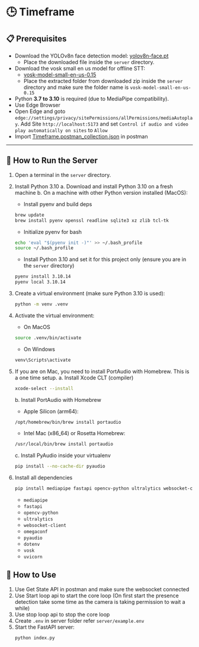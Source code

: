 # 🕒 Timeframe

## 📋 Prerequisites

- Download the YOLOv8n face detection model:
  [yolov8n-face.pt](https://github.com/akanametov/yolo-face/releases/download/v0.0.0/yolov8n-face.pt)
  - Place the downloaded file inside the `server` directory.
- Download the vosk small en us model for offline STT:
  - [vosk-model-small-en-us-0.15](https://alphacephei.com/vosk/models/vosk-model-small-en-us-0.15.zip)
  - Place the extracted folder from downloaded zip inside the `server` directory and make sure the folder name is `vosk-model-small-en-us-0.15`
- Python **3.7 to 3.10** is required (due to MediaPipe compatibility).
- Use Edge Browser
- Open Edge and goto `edge://settings/privacy/sitePermissions/allPermissions/mediaAutoplay`. Add Site `http://localhost:5173` and set `Control if audio and video play automatically on sites` to `Allow`
- Import [Timeframe.postman_collection.json](https://github.com/neil-dr/TimeFrame/blob/main/Timeframe.postman_collection.json) in postman

---

## 🚀 How to Run the Server

1. Open a terminal in the `server` directory.

2. Install Python 3.10
   a. Download and install Python 3.10 on a fresh machine
   b. On a machine with other Python version installed (MacOS):

   - Install pyenv and build deps

   ```bash
   brew update
   brew install pyenv openssl readline sqlite3 xz zlib tcl-tk
   ```

   - Initialize pyenv for bash

   ```bash
   echo 'eval "$(pyenv init -)"' >> ~/.bash_profile
   source ~/.bash_profile
   ```

   - Install Python 3.10 and set it for this project only (ensure you are in the `server` directory)

   ```bash
   pyenv install 3.10.14
   pyenv local 3.10.14
   ```

3. Create a virtual environment (make sure Python 3.10 is used):
   ```bash
   python -m venv .venv
   ```
4. Activate the virtual environment:

   - On MacOS

   ```bash
   source .venv/bin/activate
   ```

   - On Windows

   ```bash
   venv\Scripts\activate
   ```

5. If you are on Mac, you need to install PortAudio with Homebrew. This is a one time setup.
   a. Install Xcode CLT (compiler)

   ```bash
   xcode-select --install
   ```

   b. Install PortAudio with Homebrew

   - Apple Silicon (arm64):

   ```bash
   /opt/homebrew/bin/brew install portaudio
   ```

   - Intel Mac (x86_64) or Rosetta Homebrew:

   ```bash
   /usr/local/bin/brew install portaudio
   ```

   c. Install PyAudio inside your virtualenv

   ```bash
   pip install --no-cache-dir pyaudio
   ```

6. Install all dependencies

   ```bash
   pip install mediapipe fastapi opencv-python ultralytics websocket-client omegaconf pyaudio python-dotenv vosk uvicorn
   ```

   - `mediapipe`
   - `fastapi`
   - `opencv-python`
   - `ultralytics`
   - `websocket-client`
   - `omegaconf`
   - `pyaudio`
   - `dotenv`
   - `vosk`
   - `uvicorn`

## 🚀 How to Use

1. Use Get State API in postman and make sure the websocket connected
2. Use Start loop api to start the core loop (On first start the presence detection take some time as the camera is taking permission to wait a while)
3. Use stop loop api to stop the core loop
4. Create `.env` in server folder refer `server/example.env`
5. Start the FastAPI server:
   ```bash
   python index.py
   ```
